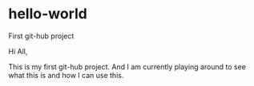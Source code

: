 # hello-world
First git-hub project

Hi All,

This is my first git-hub project. And I am currently playing around to see what this is and how I can use this.
